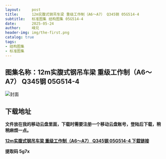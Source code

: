```yaml
---
layout:     post
title:      12m实腹式钢吊车梁 重级工作制（A6～A7） Q345钢 05G514-4
subtitle:   标准图集 结构图集 05G514-4
date:       2025-05-24
author:     峰兄
header-img: img/the-first.png
catalog: true
tags:
- 结构图集
- 标准图集
---
```

## 图集名称：12m实腹式钢吊车梁 重级工作制（A6～A7） Q345钢 05G514-4
![封面](https://pic1.imgdb.cn/item/6831888558cb8da5c80b986f.jpg)


## 下载地址 ##
**文件放在我的移动云盘里面，下载时需要注册一个移动云盘账号，登陆后下载，稍稍麻烦一点。**  
  
[**12m实腹式钢吊车梁 重级工作制（A6～A7） Q345钢 05G514-4 下载链接**](https://caiyun.139.com/w/i/2nc6quBq3xr1b)


**提取码 5g7x**


